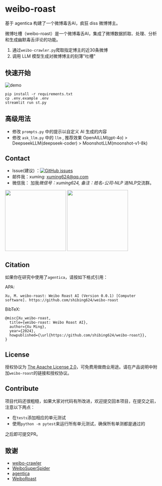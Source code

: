 # weibo-roast
基于 agentica 构建了一个微博毒舌AI，疯狂 diss 微博博主。

微博吐槽（weibo-roast）是一个微博毒舌AI，集成了微博数据抓取、处理、分析和生成幽默毒舌评论的功能。

1. 通过`weibo-crawler.py`爬取指定博主的近30条微博
2. 调用 LLM 模型生成对微博博主的刻薄"吐槽"

## 快速开始

![demo](https://github.com/user-attachments/assets/bbcf26bd-2072-429c-9b50-876adfa6d9e8)


```shell
pip install -r requirements.txt
cp .env.example .env
streamlit run st.py
```

## 高级用法

- 修改 `prompts.py` 中的提示以自定义 AI 生成的内容
- 修改 `ask_llm.py` 中的 `llm` , 推荐效果 OpenAILLM(gpt-4o) > DeepseekLLM(deepseek-coder) > MoonshotLLM(moonshot-v1-8k)

## Contact

- Issue(建议)
  ：[![GitHub issues](https://img.shields.io/github/issues/shibing624/agentica.svg)](https://github.com/shibing624/agentica/issues)
- 邮件我：xuming: xuming624@qq.com
- 微信我： 加我*微信号：xuming624, 备注：姓名-公司-NLP* 进NLP交流群。

<img src="https://github.com/shibing624/weibo-roast/blob/main/docs/wechat.jpeg" width="200" />

<img src="https://github.com/shibing624/weibo-roast/blob/main/docs/wechat_group.jpg" width="200" />


## Citation

如果你在研究中使用了`agentica`，请按如下格式引用：

APA:

```
Xu, M. weibo-roast: Weibo Roast AI (Version 0.0.1) [Computer software]. https://github.com/shibing624/weibo-roast
```

BibTeX:

```
@misc{Xu_weibo-roast,
  title={weibo-roast: Weibo Roast AI},
  author={Xu Ming},
  year={2024},
  howpublished={\url{https://github.com/shibing624/weibo-roast}},
}
```

## License

授权协议为 [The Apache License 2.0](/LICENSE)，可免费用做商业用途。请在产品说明中附加`weibo-roast`的链接和授权协议。
## Contribute

项目代码还很粗糙，如果大家对代码有所改进，欢迎提交回本项目，在提交之前，注意以下两点：

- 在`tests`添加相应的单元测试
- 使用`python -m pytest`来运行所有单元测试，确保所有单测都是通过的

之后即可提交PR。

## 致谢

- [weibo-crawler](https://github.com/dataabc/weibo-crawler) 
- [WeiboSuperSpider](https://github.com/Python3Spiders/WeiboSuperSpider) 
- [agentica](https://github.com/shibing624/agantica)
- [WeiboRoast](https://github.com/Huanshere/WeiboRoast/tree/main)